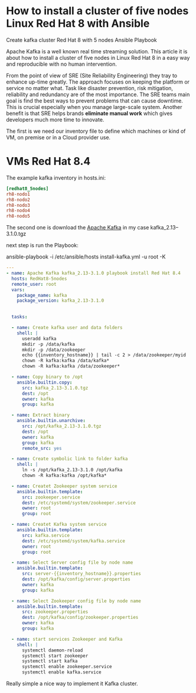 
# How to install a cluster of five nodes Linux Red Hat 8 with Ansible

Create kafka cluster Red Hat 8 with 5 nodes Ansible Playbook

Apache Kafka is a well known real time streaming solution. This article it is about how to install a cluster of five nodes in Linux Red Hat 8 in a easy way and reproducible with no human intervention.

From the point of view of SRE (Site Reliability Engineering) they tray to enhance up-time greatly. The approach focuses on keeping the platform or service no matter what. Task like disaster prevention, risk mitigation, reliability and redundancy are of the most importance. The SRE teams main goal is find the best ways to prevent problems that can cause downtime. This is crucial especially when you manage large-scale system. Another benefit is that SRE helps brands **eliminate manual work** which gives developers much more time to innovate.

The first is we need our inventory file to define which machines or kind of VM, on premise or in a Cloud provider use. 

# VMs Red Hat 8.4

The example kafka inventory in hosts.ini:
```ini
[redhat8_5nodes]  
rh8-nodo1  
rh8-nodo2  
rh8-nodo3  
rh8-nodo4  
rh8-nodo5
```

The second one is download the [Apache Kafka](https://kafka.apache.org/) in my case kafka\_2.13–3.1.0.tgz

next step is run the Playbook:

ansible-playbook -i /etc/ansible/hosts install-kafka.yml -u root -K

```yaml
---
- name: Apache Kafka kafka_2.13-3.1.0 playbook install Red Hat 8.4
  hosts: RedHat8-5nodes
  remote_user: root
  vars:
    package_name: kafka
    package_version: kafka_2.13-3.1.0
    

  tasks:

  - name: Create kafka user and data folders
    shell: |
      useradd kafka
      mkdir -p /data/kafka
      mkdir -p /data/zookeeper
      echo {{inventory_hostname}} | tail -c 2 > /data/zookeeper/myid
      chown -R kafka:kafka /data/kafka*
      chown -R kafka:kafka /data/zookeeper*

  - name: Copy binary to /opt
    ansible.builtin.copy:
      src: kafka_2.13-3.1.0.tgz
      dest: /opt
      owner: kafka
      group: kafka

  - name: Extract binary
    ansible.builtin.unarchive:
      src: /opt/kafka_2.13-3.1.0.tgz
      dest: /opt
      owner: kafka
      group: kafka
      remote_src: yes

  - name: Create symbolic link to folder kafka
    shell: |
      ln -s /opt/kafka_2.13-3.1.0 /opt/kafka
      chown -R kafka:kafka /opt/kafka*

  - name: Createt Zookeeper system service
    ansible.builtin.template:
      src: zookeeper.service
      dest: /etc/systemd/system/zookeeper.service
      owner: root
      group: root

  - name: Createt Kafka system service
    ansible.builtin.template:
      src: kafka.service
      dest: /etc/systemd/system/kafka.service
      owner: root
      group: root

  - name: Select Server config file by node name
    ansible.builtin.template:
      src: server-{{inventory_hostname}}.properties
      dest: /opt/kafka/config/server.properties
      owner: kafka
      group: kafka

  - name: Select Zookeeper config file by node name
    ansible.builtin.template:
      src: zookeeper.properties
      dest: /opt/kafka/config/zookeeper.properties
      owner: kafka
      group: kafka

  - name: start services Zookeeper and Kafka
    shell: |
      systemctl daemon-reload
      systemctl start zookeeper
      systemctl start kafka
      systemctl enable zookeeper.service
      systemctl enable kafka.service
```

Really simple a nice way to implement it Kafka cluster.
